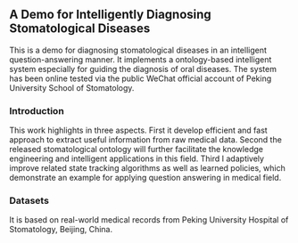 ## A Demo for Intelligently Diagnosing Stomatological Diseases


This is a demo for diagnosing stomatological diseases in an intelligent question-answering manner.
It implements a ontology-based intelligent system especially for guiding the diagnosis of oral
diseases. 
The system has been online tested via the public WeChat official account of Peking University
School of Stomatology.

### Introduction
This work highlights in three aspects. 
First it develop efficient and fast approach to extract useful information from raw medical data. 
Second the released stomatological ontology will further facilitate the knowledge engineering and intelligent applications in this field. 
Third I adaptively improve related state tracking algorithms as well as learned policies, which demonstrate an example for applying question answering in medical field.


### Datasets
It is based on real-world medical records from Peking University Hospital of Stomatology, Beijing, China.
